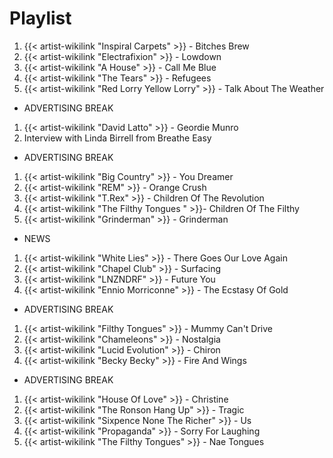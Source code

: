 # Playlist

1. {{< artist-wikilink "Inspiral Carpets" >}} - Bitches Brew
2. {{< artist-wikilink "Electrafixion" >}} - Lowdown
3. {{< artist-wikilink "A House" >}} - Call Me Blue
4. {{< artist-wikilink "The Tears" >}} - Refugees
5. {{< artist-wikilink "Red Lorry Yellow Lorry" >}} - Talk About The Weather

- ADVERTISING BREAK

1. {{< artist-wikilink "David Latto" >}} - Geordie Munro
2. Interview with Linda Birrell from Breathe Easy

- ADVERTISING BREAK

1. {{< artist-wikilink "Big Country" >}} - You Dreamer
2. {{< artist-wikilink "REM" >}} - Orange Crush
3. {{< artist-wikilink "T.Rex" >}} - Children Of The Revolution
4. {{< artist-wikilink "The Filthy Tongues " >}}- Children Of The Filthy
5. {{< artist-wikilink "Grinderman" >}} - Grinderman

- NEWS

1. {{< artist-wikilink "White Lies" >}} - There Goes Our Love Again
2. {{< artist-wikilink "Chapel Club" >}} - Surfacing
3. {{< artist-wikilink "LNZNDRF" >}} - Future You
4. {{< artist-wikilink "Ennio Morriconne" >}} - The Ecstasy Of Gold

- ADVERTISING BREAK

1. {{< artist-wikilink "Filthy Tongues" >}} - Mummy Can't Drive
2. {{< artist-wikilink "Chameleons" >}} - Nostalgia
3. {{< artist-wikilink "Lucid Evolution" >}} - Chiron
4. {{< artist-wikilink "Becky Becky" >}} - Fire And Wings

- ADVERTISING BREAK

1. {{< artist-wikilink "House Of Love" >}} - Christine
2. {{< artist-wikilink "The Ronson Hang Up" >}} - Tragic
3. {{< artist-wikilink "Sixpence None The Richer" >}} - Us
4. {{< artist-wikilink "Propaganda" >}} - Sorry For Laughing
5. {{< artist-wikilink "The Filthy Tongues" >}} - Nae Tongues
